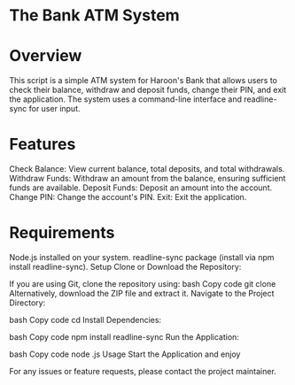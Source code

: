 # The Bank ATM System



# Overview

This script is a simple ATM system for Haroon's Bank that allows users to check their balance, withdraw and deposit funds, change their PIN, and exit the application. The system uses a command-line interface and readline-sync for user input.





# Features
Check Balance: View current balance, total deposits, and total withdrawals.
Withdraw Funds: Withdraw an amount from the balance, ensuring sufficient funds are available.
Deposit Funds: Deposit an amount into the account.
Change PIN: Change the account's PIN.
Exit: Exit the application.




# Requirements

Node.js installed on your system.
readline-sync package (install via npm install readline-sync).
Setup
Clone or Download the Repository:




If you are using Git, clone the repository using:
bash
Copy code
git clone <repository-url>
Alternatively, download the ZIP file and extract it.
Navigate to the Project Directory:

bash
Copy code
cd <project-directory>
Install Dependencies:

bash
Copy code
npm install readline-sync
Run the Application:

bash
Copy code
node <filename>.js
Usage
Start the Application and enjoy

For any issues or feature requests, please contact the project maintainer.
